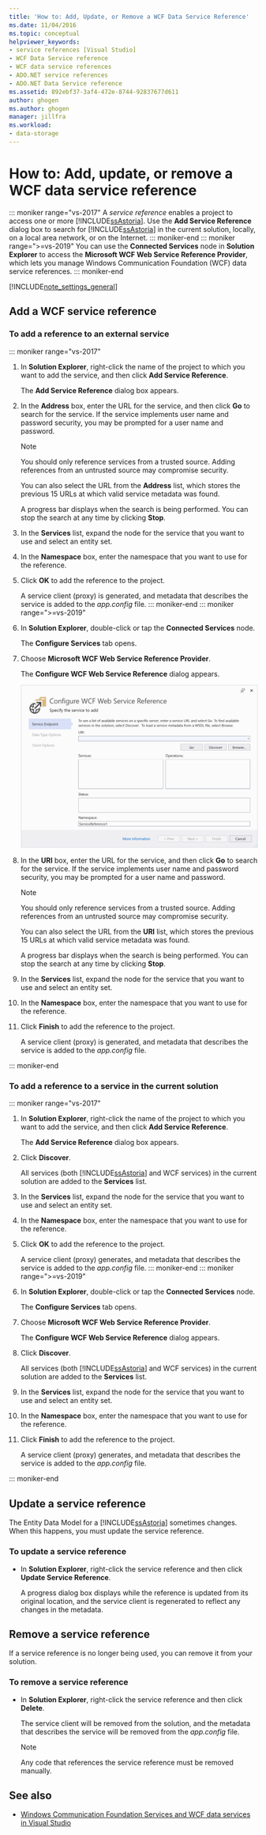 ```yaml
---
title: 'How to: Add, Update, or Remove a WCF Data Service Reference'
ms.date: 11/04/2016
ms.topic: conceptual
helpviewer_keywords:
- service references [Visual Studio]
- WCF Data Service reference
- WCF data service references
- ADO.NET service references
- ADO.NET Data Service reference
ms.assetid: 892ebf37-3af4-472e-8744-92837677d611
author: ghogen
ms.author: ghogen
manager: jillfra
ms.workload:
- data-storage
---
```

# How to: Add, update, or remove a WCF data service reference

::: moniker range="vs-2017"
A *service reference* enables a project to access one or more [!INCLUDE[ssAstoria](../data-tools/includes/ssastoria_md.md)]. Use the **Add Service Reference** dialog box to search for [!INCLUDE[ssAstoria](../data-tools/includes/ssastoria_md.md)] in the current solution, locally, on a local area network, or on the Internet.
::: moniker-end
::: moniker range=">=vs-2019"
You can use the **Connected Services** node in **Solution Explorer** to access the **Microsoft WCF Web Service Reference Provider**, which lets you manage Windows Communication Foundation (WCF) data service references.
::: moniker-end

[!INCLUDE[note_settings_general](../data-tools/includes/note_settings_general_md.md)]

## Add a WCF service reference

### To add a reference to an external service

::: moniker range="vs-2017"

1. In **Solution Explorer**, right-click the name of the project to which you want to add the service, and then click **Add Service Reference**.

   The **Add Service Reference** dialog box appears.

1. In the **Address** box, enter the URL for the service, and then click **Go** to search for the service. If the service implements user name and password security, you may be prompted for a user name and password.

    > [!NOTE]
    > You should only reference services from a trusted source. Adding references from an untrusted source may compromise security.

     You can also select the URL from the **Address** list, which stores the previous 15 URLs at which valid service metadata was found.

     A progress bar displays when the search is being performed. You can stop the search at any time by clicking **Stop**.

1. In the **Services** list, expand the node for the service that you want to use and select an entity set.

1. In the **Namespace** box, enter the namespace that you want to use for the reference.

1. Click **OK** to add the reference to the project.

     A service client (proxy) is generated, and metadata that describes the service is added to the *app.config* file.
::: moniker-end
::: moniker range=">=vs-2019"
1. In **Solution Explorer**, double-click or tap the **Connected Services** node.

   The **Configure Services** tab opens.

1. Choose **Microsoft WCF Web Service Reference Provider**.

   The **Configure WCF Web Service Reference** dialog appears.

   ![Screenshot of WCF Web Service Provider dialog box](media/vs-2019/configure-wcf-web-service-reference-dialog.png)


1. In the **URI** box, enter the URL for the service, and then click **Go** to search for the service. If the service implements user name and password security, you may be prompted for a user name and password.

    > [!NOTE]
    > You should only reference services from a trusted source. Adding references from an untrusted source may compromise security.

     You can also select the URL from the **URI** list, which stores the previous 15 URLs at which valid service metadata was found.

     A progress bar displays when the search is being performed. You can stop the search at any time by clicking **Stop**.

1. In the **Services** list, expand the node for the service that you want to use and select an entity set.

1. In the **Namespace** box, enter the namespace that you want to use for the reference.

1. Click **Finish** to add the reference to the project.

     A service client (proxy) is generated, and metadata that describes the service is added to the *app.config* file.

::: moniker-end

### To add a reference to a service in the current solution

::: moniker range="vs-2017"

1. In **Solution Explorer**, right-click the name of the project to which you want to add the service, and then click **Add Service Reference**.

    The **Add Service Reference** dialog box appears.

1. Click **Discover**.

    All services (both [!INCLUDE[ssAstoria](../data-tools/includes/ssastoria_md.md)] and WCF services) in the current solution are added to the **Services** list.

1. In the **Services** list, expand the node for the service that you want to use and select an entity set.

1. In the **Namespace** box, enter the namespace that you want to use for the reference.

1. Click **OK** to add the reference to the project.

    A service client (proxy) generates, and metadata that describes the service is added to the *app.config* file.
::: moniker-end
::: moniker range=">=vs-2019"
1. In **Solution Explorer**, double-click or tap the **Connected Services** node. 

   The **Configure Services** tab opens.

1. Choose **Microsoft WCF Web Service Reference Provider**.

   The **Configure WCF Web Service Reference** dialog appears.

1. Click **Discover**.

    All services (both [!INCLUDE[ssAstoria](../data-tools/includes/ssastoria_md.md)] and WCF services) in the current solution are added to the **Services** list.

1. In the **Services** list, expand the node for the service that you want to use and select an entity set.

1. In the **Namespace** box, enter the namespace that you want to use for the reference.

1. Click **Finish** to add the reference to the project.

    A service client (proxy) generates, and metadata that describes the service is added to the *app.config* file.

::: moniker-end

## Update a service reference

The Entity Data Model for a [!INCLUDE[ssAstoria](../data-tools/includes/ssastoria_md.md)] sometimes changes. When this happens, you must update the service reference.

### To update a service reference

- In **Solution Explorer**, right-click the service reference and then click **Update Service Reference**.

     A progress dialog box displays while the reference is updated from its original location, and the service client is regenerated to reflect any changes in the metadata.

## Remove a service reference

If a service reference is no longer being used, you can remove it from your solution.

### To remove a service reference

- In **Solution Explorer**, right-click the service reference and then click **Delete**.

     The service client will be removed from the solution, and the metadata that describes the service will be removed from the *app.config* file.

    > [!NOTE]
    > Any code that references the service reference must be removed manually.

## See also

- [Windows Communication Foundation Services and WCF data services in Visual Studio](../data-tools/windows-communication-foundation-services-and-wcf-data-services-in-visual-studio.md)
